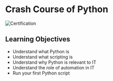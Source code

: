 # Crash Course of Python

![Certification](https://user-images.githubusercontent.com/41291493/108625432-4531c600-748e-11eb-9e76-82644ace4591.png)

## Learning Objectives
* Understand what Python is
* Understand what scripting is
* Understand why Python is relevant to IT
* Understand the role of automation in IT
* Run your first Python script
